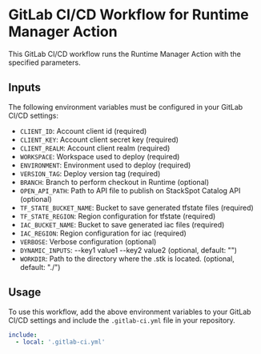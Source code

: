 # GitLab CI/CD Workflow for Runtime Manager Action

This GitLab CI/CD workflow runs the Runtime Manager Action with the specified parameters.

## Inputs

The following environment variables must be configured in your GitLab CI/CD settings:

- `CLIENT_ID`: Account client id (required)
- `CLIENT_KEY`: Account client secret key (required)
- `CLIENT_REALM`: Account client realm (required)
- `WORKSPACE`: Workspace used to deploy (required)
- `ENVIRONMENT`: Environment used to deploy (required)
- `VERSION_TAG`: Deploy version tag (required)
- `BRANCH`: Branch to perform checkout in Runtime (optional)
- `OPEN_API_PATH`: Path to API file to publish on StackSpot Catalog API (optional)
- `TF_STATE_BUCKET_NAME`: Bucket to save generated tfstate files (required)
- `TF_STATE_REGION`: Region configuration for tfstate (required)
- `IAC_BUCKET_NAME`: Bucket to save generated iac files (required)
- `IAC_REGION`: Region configuration for iac (required)
- `VERBOSE`: Verbose configuration (optional)
- `DYNAMIC_INPUTS`: --key1 value1 --key2 value2 (optional, default: "")
- `WORKDIR`: Path to the directory where the .stk is located. (optional, default: "./")

## Usage

To use this workflow, add the above environment variables to your GitLab CI/CD settings and include the `.gitlab-ci.yml` file in your repository.

```yaml
include:
  - local: '.gitlab-ci.yml'